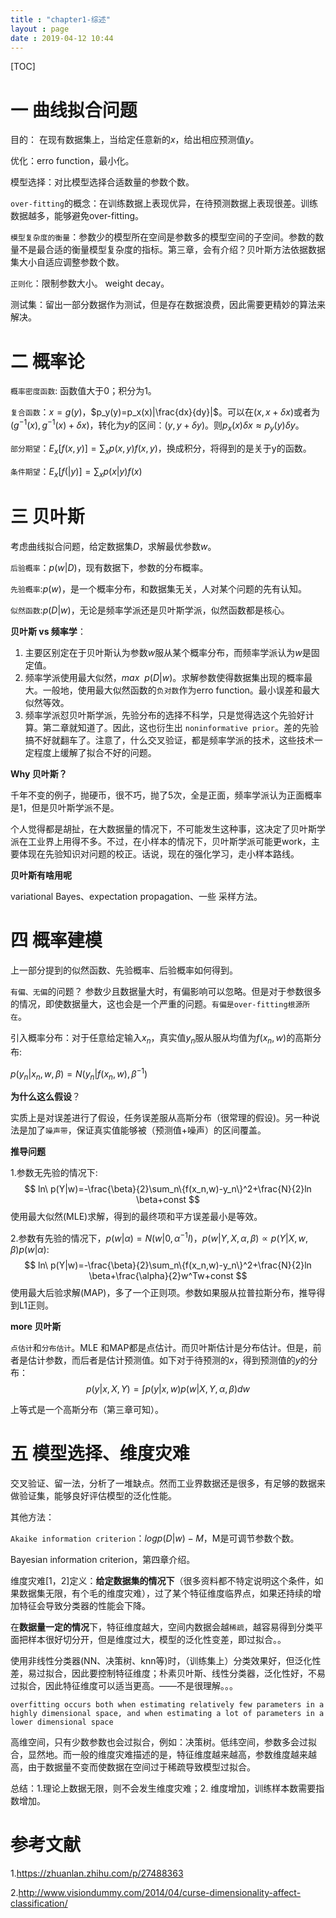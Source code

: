 ```yaml
---
title : "chapter1-综述"
layout : page
date : 2019-04-12 10:44
---
```


[TOC]



# 一 曲线拟合问题

目的： 在现有数据集上，当给定任意新的$x$，给出相应预测值$y$。

优化：erro function，最小化。

模型选择：对比模型选择合适数量的参数个数。

`over-fitting`的概念：在训练数据上表现优异，在待预测数据上表现很差。训练数据越多，能够避免over-fitting。

`模型复杂度的衡量`：参数少的模型所在空间是参数多的模型空间的子空间。参数的数量不是最合适的衡量模型复杂度的指标。第三章，会有介绍？贝叶斯方法依据数据集大小自适应调整参数个数。

`正则化`：限制参数大小。 weight decay。

测试集：留出一部分数据作为测试，但是存在数据浪费，因此需要更精妙的算法来解决。

# 二 概率论

`概率密度函数`: 函数值大于0；积分为1。

`复合函数`：$x=g(y)$，$p_y(y)=p_x(x)|\frac{dx}{dy}|$。可以在$(x,x+\delta x)$或者为$(g^{-1}(x),g^{-1}(x)+\delta x)$，转化为$y$的区间：$(y,y+\delta y)$。则$p_x(x)\delta x \approx p_y(y)\delta y$。

`部分期望`：$E_x[f(x,y)]=\sum_x p(x,y)f(x,y)$，换成积分，将得到的是关于y的函数。

`条件期望`：$E_x[f(|y)]=\sum_x p(x|y)f(x)$

# 三 贝叶斯

考虑曲线拟合问题，给定数据集$D$，求解最优参数$w$。

`后验概率`：$p(w|D)$，现有数据下，参数的分布概率。

`先验概率`:$p(w)$，是一个概率分布，和数据集无关，人对某个问题的先有认知。

`似然函数`:$p(D|w)$，无论是频率学派还是贝叶斯学派，似然函数都是核心。

**贝叶斯 vs 频率学**：

1. 主要区别定在于贝叶斯认为参数$w$服从某个概率分布，而频率学派认为$w$是固定值。
2. 频率学派使用最大似然，$max\ \ p(D|w)$。求解参数使得数据集出现的概率最大。一般地，使用最大似然函数的`负对数`作为erro function。最小误差和最大似然等效。
3. 频率学派怼贝叶斯学派，先验分布的选择不科学，只是觉得选这个先验好计算。第二章就知道了。因此，这也衍生出 `noninformative prior`。差的先验搞不好就翻车了。注意了，什么交叉验证，都是频率学派的技术，这些技术一定程度上缓解了拟合不好的问题。

**Why 贝叶斯？**

千年不变的例子，抛硬币，很不巧，抛了5次，全是正面，频率学派认为正面概率是1，但是贝叶斯学派不是。

个人觉得都是胡扯，在大数据量的情况下，不可能发生这种事，这决定了贝叶斯学派在工业界上用得不多。不过，在小样本的情况下，贝叶斯学派可能更work，主要体现在先验知识对问题的校正。话说，现在的强化学习，走小样本路线。

**贝叶斯有啥用呢**

variational Bayes、expectation propagation、一些 采样方法。

# 四 概率建模

上一部分提到的似然函数、先验概率、后验概率如何得到。

`有偏、无偏`的问题？ 参数少且数据量大时，有偏影响可以忽略。但是对于参数很多的情况，即使数据量大，这也会是一个严重的问题。`有偏是over-fitting根源所在`。

引入概率分布：对于任意给定输入$x_n$，真实值$y_n$服从服从均值为$f(x_n,w)$的高斯分布:

$p(y_n|x_n,w,\beta)=N(y_n|f(x_n,w),\beta^{-1})$

**为什么这么假设**？

   实质上是对误差进行了假设，任务误差服从高斯分布（很常理的假设)。另一种说法是加了`噪声带`，保证真实值能够被（预测值+噪声）的区间覆盖。

**推导问题**

1.参数无先验的情况下:
$$
ln\ p(Y|w)=-\frac{\beta}{2}\sum_n\{f(x_n,w)-y_n\}^2+\frac{N}{2}ln \beta+const
$$
使用最大似然(MLE)求解，得到的最终项和平方误差最小是等效。

2.参数有先验的情况下，$p(w|\alpha)=N(w|0,\alpha ^{-1}I)$，$p(w|Y,X,\alpha,\beta) \propto  p(Y|X,w,\beta)p(w|\alpha)$:
$$
ln\ p(Y|w)=-\frac{\beta}{2}\sum_n\{f(x_n,w)-y_n\}^2+\frac{N}{2}ln \beta+\frac{\alpha}{2}w^Tw+const
$$
使用最大后验求解(MAP)，多了一个正则项。参数如果服从拉普拉斯分布，推导得到L1正则。

**more 贝叶斯**

`点估计`和`分布估计`。MLE 和MAP都是点估计。而贝叶斯估计是分布估计。但是，前者是估计参数，而后者是估计预测值。如下对于待预测的$x$，得到预测值的$y$的分布：
$$
p(y|x,X,Y)=\int p(y|x,w)p(w|X,Y,\alpha,\beta)dw
$$

上等式是一个高斯分布（第三章可知）。

# 五 模型选择、维度灾难

交叉验证、留一法，分析了一堆缺点。然而工业界数据还是很多，有足够的数据来做验证集，能够良好评估模型的泛化性能。

其他方法：

`Akaike information criterion`：$logp(D|w)-M$，M是可调节参数个数。

Bayesian information criterion，第四章介绍。



维度灾难[1，2]定义：**给定数据集的情况下**（很多资料都不特定说明这个条件，如果数据集无限，有个毛的维度灾难），过了某个特征维度临界点，如果还持续的增加特征会导致分类器的性能会下降。

在**数据量一定的情况**下，特征维度越大，空间内数据会越`稀疏`，越容易得到分类平面把样本很好切分开，但是维度过大，模型的泛化性变差，即过拟合。。

使用非线性分类器(NN、决策树、knn等)时，（训练集上）分类效果好，但泛化性差，易过拟合，因此要控制特征维度；朴素贝叶斯、线性分类器，泛化性好，不易过拟合，因此特征维度可以适当更高。——不是很理解。。。

`overfitting occurs both when estimating relatively few parameters in a highly dimensional space, and when estimating a lot of parameters in a lower dimensional space`

​    高维空间，只有少数参数也会过拟合，例如：决策树。低纬空间，参数多会过拟合，显然地。而一般的维度灾难描述的是，特征维度越来越高，参数维度越来越高，由于数据量不变而使数据在空间过于稀疏导致模型过拟合。

总结：1.理论上数据无限，则不会发生维度灾难；2. 维度增加，训练样本数需要指数增加。





# 参考文献

1.[<https://zhuanlan.zhihu.com/p/27488363>](https://zhuanlan.zhihu.com/p/27488363)

2.[<http://www.visiondummy.com/2014/04/curse-dimensionality-affect-classification/>](http://www.visiondummy.com/2014/04/curse-dimensionality-affect-classification/)